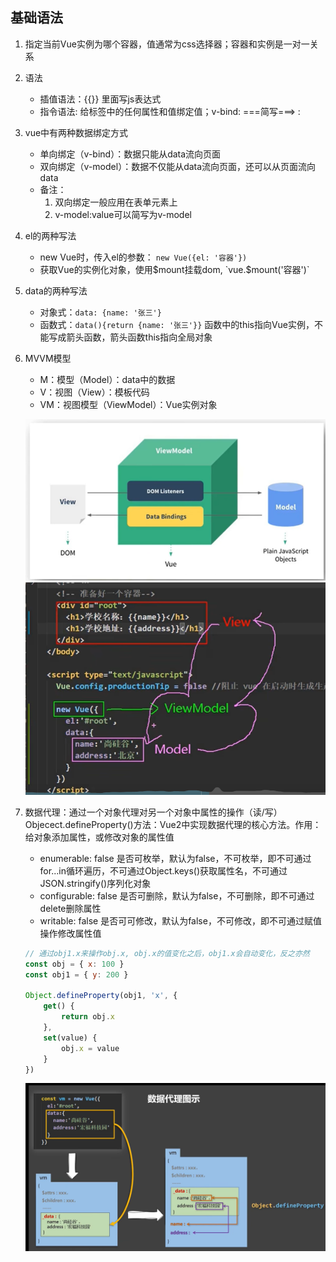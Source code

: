 ## 基础语法

1. 指定当前Vue实例为哪个容器，值通常为css选择器；容器和实例是一对一关系
2. 语法
    - 插值语法：{{}} 里面写js表达式
    - 指令语法: 给标签中的任何属性和值绑定值；v-bind:  ===简写===> :
3. vue中有两种数据绑定方式
    - 单向绑定（v-bind）：数据只能从data流向页面
    - 双向绑定（v-model）：数据不仅能从data流向页面，还可以从页面流向data
    - 备注：
        1. 双向绑定一般应用在表单元素上
        2. v-model:value可以简写为v-model
4. el的两种写法
    - new Vue时，传入el的参数： `new Vue({el: '容器'})`
    - 获取Vue的实例化对象，使用$mount挂载dom, `vue.$mount('容器')`
5. data的两种写法
    - 对象式：`data: {name: '张三'}`
    - 函数式：`data(){return {name: '张三'}}`  函数中的this指向Vue实例，不能写成箭头函数，箭头函数this指向全局对象
6. MVVM模型
    - M：模型（Model）：data中的数据
    - V：视图（View）：模板代码
    - VM：视图模型（ViewModel）：Vue实例对象

    ![](./image/MVVM.PNG)
    ![](./image/MVVN-code.PNG)
7. 数据代理：通过一个对象代理对另一个对象中属性的操作（读/写）
    Objecect.defineProperty()方法：Vue2中实现数据代理的核心方法。作用：给对象添加属性，或修改对象的属性值
    - enumerable: false   是否可枚举，默认为false，不可枚举，即不可通过for...in循环遍历，不可通过Object.keys()获取属性名，不可通过JSON.stringify()序列化对象
    - configurable: false  是否可删除，默认为false，不可删除，即不可通过delete删除属性
    - writable: false 是否可可修改，默认为false，不可修改，即不可通过赋值操作修改属性值

    ```javascript
    // 通过obj1.x来操作obj.x, obj.x的值变化之后，obj1.x会自动变化，反之亦然
    const obj = { x: 100 }
    const obj1 = { y: 200 }

    Object.defineProperty(obj1, 'x', {
        get() {
            return obj.x
        }, 
        set(value) {
            obj.x = value
        }
    })
    ```
    ![](./image/defineProperty.PNG)